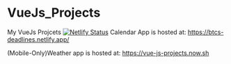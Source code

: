 # VueJs_Projects
My VueJs Projcets
[![Netlify Status](https://api.netlify.com/api/v1/badges/1ab179f3-3665-4ecd-a047-2efff8fb4bbd/deploy-status)](https://app.netlify.com/sites/btcs-deadlines/deploys)
Calendar App is hosted at:
https://btcs-deadlines.netlify.app/

(Mobile-Only)Weather app is hosted at:
https://vue-js-projects.now.sh
